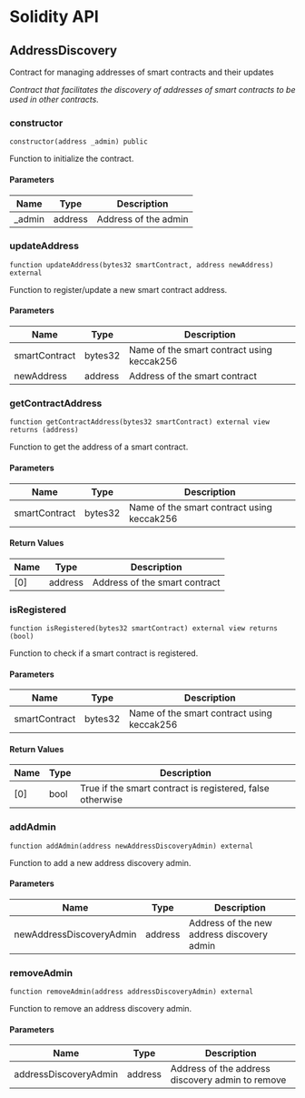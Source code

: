 # Solidity API

## AddressDiscovery

Contract for managing addresses of smart contracts and their updates

_Contract that facilitates the discovery of addresses of smart contracts to be used in other contracts._

### constructor

```solidity
constructor(address _admin) public
```

Function to initialize the contract.

#### Parameters

| Name | Type | Description |
| ---- | ---- | ----------- |
| _admin | address | Address of the admin |

### updateAddress

```solidity
function updateAddress(bytes32 smartContract, address newAddress) external
```

Function to register/update a new smart contract address.

#### Parameters

| Name | Type | Description |
| ---- | ---- | ----------- |
| smartContract | bytes32 | Name of the smart contract using keccak256 |
| newAddress | address | Address of the smart contract |

### getContractAddress

```solidity
function getContractAddress(bytes32 smartContract) external view returns (address)
```

Function to get the address of a smart contract.

#### Parameters

| Name | Type | Description |
| ---- | ---- | ----------- |
| smartContract | bytes32 | Name of the smart contract using keccak256 |

#### Return Values

| Name | Type | Description |
| ---- | ---- | ----------- |
| [0] | address | Address of the smart contract |

### isRegistered

```solidity
function isRegistered(bytes32 smartContract) external view returns (bool)
```

Function to check if a smart contract is registered.

#### Parameters

| Name | Type | Description |
| ---- | ---- | ----------- |
| smartContract | bytes32 | Name of the smart contract using keccak256 |

#### Return Values

| Name | Type | Description |
| ---- | ---- | ----------- |
| [0] | bool | True if the smart contract is registered, false otherwise |

### addAdmin

```solidity
function addAdmin(address newAddressDiscoveryAdmin) external
```

Function to add a new address discovery admin.

#### Parameters

| Name | Type | Description |
| ---- | ---- | ----------- |
| newAddressDiscoveryAdmin | address | Address of the new address discovery admin |

### removeAdmin

```solidity
function removeAdmin(address addressDiscoveryAdmin) external
```

Function to remove an address discovery admin.

#### Parameters

| Name | Type | Description |
| ---- | ---- | ----------- |
| addressDiscoveryAdmin | address | Address of the address discovery admin to remove |

